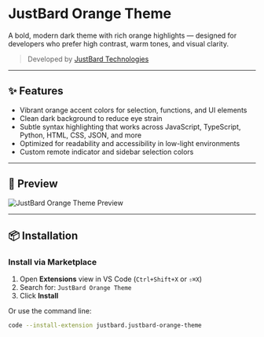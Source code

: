 # JustBard Orange Theme

A bold, modern dark theme with rich orange highlights — designed for developers who prefer high contrast, warm tones, and visual clarity.

> Developed by [JustBard Technologies](https://justbardtech.com)

---

## ✨ Features

- Vibrant orange accent colors for selection, functions, and UI elements  
- Clean dark background to reduce eye strain  
- Subtle syntax highlighting that works across JavaScript, TypeScript, Python, HTML, CSS, JSON, and more  
- Optimized for readability and accessibility in low-light environments  
- Custom remote indicator and sidebar selection colors  

---

## 📸 Preview

![JustBard Orange Theme Preview](https://images.justbardtech.com/vscode-theme-preview.png)

---

## 📦 Installation

### Install via Marketplace

1. Open **Extensions** view in VS Code (`Ctrl+Shift+X` or `⇧⌘X`)  
2. Search for: `JustBard Orange Theme`  
3. Click **Install**

Or use the command line:

```sh
code --install-extension justbard.justbard-orange-theme
